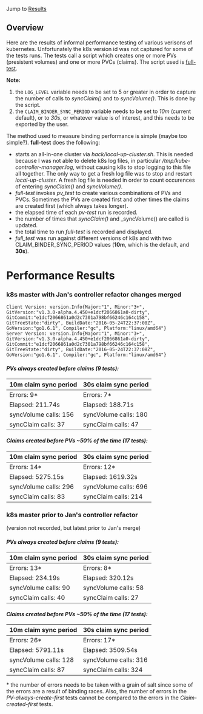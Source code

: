 Jump to [Results](#performance-results)

## Overview
Here are the results of informal performance testing of various verisons of kubernetes.
Unfortunately the k8s version id was not captured for some of the tests runs.
The tests call a script which creates one or more PVs (presistent volumes) and one or more PVCs (claims).
The script used is [full-test](full-test).

**Note:**
  1. the `LOG_LEVEL` variable needs to be set to 5 or greater in order to capture the number of calls to _syncClaim()_ and
to _syncVolume()_. This is done by the script.
  2. the `CLAIM_BINDER_SYNC_PERIOD` variable needs to be set to _10m_ (current default), or to _30s_, or whatever value is
of interest, and this needs to be exported by the user.

The method used to measure binding performance is simple (maybe too simple?). **full-test** does the following:
+ starts an all-in-one cluster via _hack/local-up-cluster.sh_. This is needed because I was not able to delete k8s log files,
in particular _/tmp/kube-controller-manager.log_, without causing k8s to stop logging to this file all together. The only way
to get a fresh log file was to stop and restart _local-up-cluster_. A fresh log file is needed in order to count occurences
of entering _syncClaim()_ and _syncVolume()_.
+ _full-test_ invokes _pv_test_ to create various combinations of PVs and PVCs. Sometimes the PVs are created first and
other times the claims are created first (which always takes longer).
+ the elapsed time of each _pv-test_ run is recorded.
+ the number of times that _syncClaim()_ and _syncVolume() are called is updated.
+ the total time to run _full-test_ is recorded and displayed.
+ _full_test_ was run against different versions of k8s and with two CLAIM_BINDER_SYNC_PERIOD values
(**10m**, which is the default, and **30s**).

# Performance Results

### k8s master with Jan's controller refactor changes merged
```
Client Version: version.Info{Major:"1", Minor:"3+", GitVersion:"v1.3.0-alpha.4.450+e1dcf2066861a0-dirty", GitCommit:"e1dcf2066861a0d2c7301a798bf66246c164c158", GitTreeState:"dirty", BuildDate:"2016-05-24T22:37:08Z", GoVersion:"go1.6.1", Compiler:"gc", Platform:"linux/amd64"}
Server Version: version.Info{Major:"1", Minor:"3+", GitVersion:"v1.3.0-alpha.4.450+e1dcf2066861a0-dirty", GitCommit:"e1dcf2066861a0d2c7301a798bf66246c164c158", GitTreeState:"dirty", BuildDate:"2016-05-24T22:37:08Z", GoVersion:"go1.6.1", Compiler:"gc", Platform:"linux/amd64"}
```
#### _PVs always created before claims (9 tests):_
| 10m claim sync period | 30s claim sync period |
| --- | --- |
| Errors: 9* | Errors: 7* |
| Elapsed: 211.74s | Elapsed: 188.71s |
| syncVolume calls: 156 | syncVolume calls: 180 |
| syncClaim calls: 37 | syncClaim calls: 47 |

#### _Claims created before PVs ~50% of the time (17 tests):_

| 10m claim sync period | 30s claim sync period |
| --- | --- |
| Errors: 14* | Errors: 12* |
| Elapsed: 5275.15s | Elapsed: 1619.32s |
| syncVolume calls: 296 | syncVolume calls: 696 |
| syncClaim calls: 83 | syncClaim calls: 214 |


### k8s master prior to Jan's controller refactor
(version not recorded, but latest prior to Jan's merge)

#### _PVs always created before claims (9 tests):_
| 10m claim sync period | 30s claim sync period |
| --- | --- |
| Errors: 13* | Errors: 8* |
| Elapsed: 234.19s | Elapsed: 320.12s |
| syncVolume calls: 90 | syncVolume calls: 58 |
| syncClaim calls: 40 | syncClaim calls: 27 |

#### _Claims created before PVs ~50% of the time (17 tests):_

| 10m claim sync period | 30s claim sync period |
| --- | --- |
| Errors: 26* | Errors: 17* |
| Elapsed: 5791.11s | Elapsed: 3509.54s |
| syncVolume calls: 128 | syncVolume calls: 316 |
| syncClaim calls: 87 | syncClaim calls: 324 |

\* the number of errors needs to be taken with a grain of salt since some of the errors are a result of binding races.
Also, the number of errors in the _PV-always-create-first_ tests cannot be compared to the errors in the _Claim-created-first_ tests.
